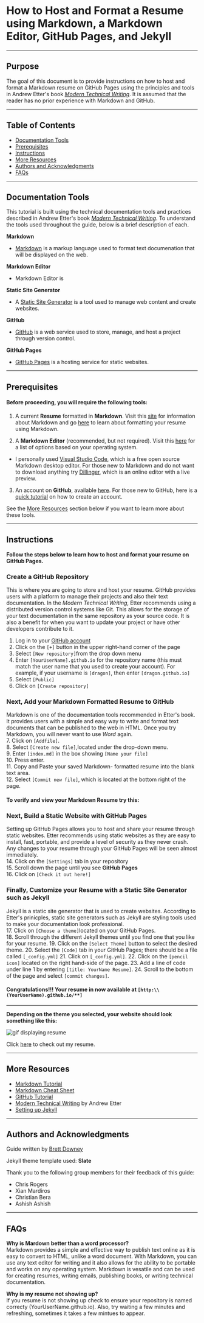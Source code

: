 # **How to Host and Format a Resume using Markdown, a Markdown Editor, GitHub Pages, and Jekyll**
---

## **Purpose**  
The goal of this document is to provide instructions on how to host and format a Markdown resume on GitHub Pages using the principles and tools in Andrew Etter's book [*Modern Technical Writing*](https://www.amazon.ca/Modern-Technical-Writing-Introduction-Documentation-ebook/dp/B01A2QL9SS). It is assumed that the reader has no prior experience with Markdown and GitHub. 

---
## **Table of Contents**
- [Documentation Tools](#documentation-tools)
- [Prerequisites](#prerequisites)
- [Instructions](#instructions)
- [More Resources](#more-resources)
- [Authors and Acknowledgments](#authors-and-acknowledgments)
- [FAQs](#faqs)
---
## **Documentation Tools**
This tutorial is built using the technical documentation tools and practices described in Andrew Etter's book [*Modern Technical Writing*](https://www.amazon.ca/Modern-Technical-Writing-Introduction-Documentation-ebook/dp/B01A2QL9SS). To understand the tools used throughout the guide, below is a brief description of each.    
 
 **Markdown**

 - [Markdown](https://www.markdownguide.org/getting-started/) is a markup language used to format text documenation that will be displayed on the web. 
 
 **Markdown Editor**

 - Markdown Editor is 

 **Static Site Generator**

 - A [Static Site Generator](https://www.cloudflare.com/en-ca/learning/performance/static-site-generator/#:~:text=A%20static%20site%20generator%20is,to%20users%20ahead%20of%20time.) is a tool used to manage web content and create websites.   

 **GitHub**

 - [GitHub](https://github.com/) is a web service used to store, manage, and host a project through version control.  

 **GitHub Pages**

 - [GitHub Pages](https://pages.github.com/) is a hosting service for static websites.  


 ---

## **Prerequisites**

#### Before proceeding, you will require the following tools: 

1. A current **Resume** formatted in **Markdown**. Visit this [site](https://www.markdownguide.org/getting-started/) for information about Markdown and go [here](https://www.markdownguide.org/basic-syntax/) to learn about formatting your resume using Markdown.   
    
2.  A **Markdown Editor** (recommended, but not required). Visit this [here](https://www.oberlo.ca/blog/markdown-editors) for a list of options based on your operating system.  
   - I personally used [Visual Studio Code](https://code.visualstudio.com/), which is a free open source Markdown desktop editor. For those new to Markdown and do not want to download anything try [Dillinger](https://dillinger.io/), which is an online editor with a live preview.

3. An account on **GitHub**, available [here](https://github.com/login?return_to=https%3A%2F%2Fgithub.com%2Fnew). For those new to GitHub, here is a [quick tutorial](https://www.wikihow.com/Create-an-Account-on-GitHub) on how to create an account.

See the [More Resources](#more-resources) section below if you want to learn more about these tools. 

 
---

## Instructions

**Follow the steps below to learn how to host and format your resume on GitHub Pages.**

### Create a GitHub Repository
This is where you are going to store and host your resume. GitHub provides users with a platform to manage their projects and also their text documentation. In the *Modern Technical Writing*, Etter recommends using a distributed version control systems like Git. This allows for the storage of your text documentation in the same repository as your source code. It is also a benefit for when you want to update your project or have other developers contribute to it. 
1. Log in to your [GitHub account](https://github.com/login)
2. Click on the `[+]` button in the upper right-hand corner of the page 
3. Select `[New repository]`from the drop down menu
4. Enter `[YourUserName].github.io` for the repository name (this must match the user name that you used to create your account). For example, if your username is `[dragon]`, then enter `[dragon.github.io]`
5. Select `[Public]`
6. Click on `[Create repository]`

### Next, Add your Markdown Formatted Resume to GitHub
Markdown is one of the documentation tools recommended in Etter's book. It provides users with a simple and easy way to write and format text documents that can be published to the web in HTML. Once you try Markdown, you will never want to use *Word* again.  
7. Click on `[Addfile]`.  
8. Select `[Create new file]`,located under the drop-down menu.  
9. Enter `[index.md]` in the box showing `[Name your file]`  
10. Press enter.  
11. Copy and Paste your saved Markdown- formatted resume into the blank text area.  
12. Select `[Commit new file]`, which is located at the bottom right of the page.
#### To verify and view your Markdown Resume try this:  

### Next, Build a Static Website with GitHub Pages
Setting up GitHub Pages allows you to  host and share your resume through static websites. Etter recommends using static websites as they are easy to install, fast, portable, and provide a level of security as they never crash. Any changes to your resume through your GitHub Pages will be seen almost immediately.  
14. Click on the `[Settings]` tab in your repository  
15. Scroll down the page until you see **GitHub Pages**  
16. Click on `[Check it out here!]`  

### Finally, Customize your Resume with a **Static Site Generator** such as Jekyll 
Jekyll is a static site generator that is used to create websites. According to Etter's prinicples, static site generators such as Jekyll are styling tools used to make your documentation look professional.  
17. Click on `[Choose a theme]`located on your GitHub Pages.    
18. Scroll through the different Jekyll themes until you find one that you like for your resume.
19. Click on the `[Select Theme]` button to select the desired theme.
20. Select the `[Code]` tab in your GitHub Pages; there should be a file called `[_config.yml]`
21. Click on `[_config.yml]`.
22. Click on the `[pencil icon]` located on the right hand-side of the page.
23. Add a line of code under line 1 by entering `[title: YourName Resume]`.
24. Scroll to the bottom of the page and select `[commit changes]`.  

#### Congratulations!!! Your resume in now available at `[http:\\(YourUserName).github.io/**]`  
---


**Depending on the theme you selected, your website should look something like this:**

![gif displaying resume](https://i.imgur.com/Jsq1vhe.gif)


Click [here]( https://brettdowney.github.io/) to check out my resume. 

---

## More Resources
- [Markdown Tutorial](https://www.markdowntutorial.com/)
- [Markdown Cheat Sheet](https://www.markdownguide.org/cheat-sheet)
- [GitHub Tutorial](https://docs.github.com/en/get-started/quickstart/hello-world)
- [Modern Technical Writing](https://www.amazon.ca/Modern-Technical-Writing-Introduction-Documentation-ebook/dp/B01A2QL9SS) by Andrew Etter
- [Setting up Jekyll](https://programminghistorian.org/en/lessons/building-static-sites-with-jekyll-github-pages#setting-up-jekyll-)
---


## Authors and Acknowledgments
Guide written by [Brett Downey](https://github.com/brettdowney/brettdowney.github.io)

Jekyll theme template used: **Slate**

Thank you to the following group members for their feedback of this guide:

- Chris Rogers
- Xian Mardiros
- Christian Bera
- Ashish Ashish
---


## FAQs
**Why is Mardown better than a word processor?**  
 Markdown provides a simple and effective way to publish text online as it is easy to convert to HTML, unlike a word document. With Markdown, you can use any text editor for writing and it also allows for the ability to be portable and works on any operating system. Markdown is vesatile and can be used for creating resumes, writing emails, publishing books, or writing technical documentation.   

 **Why is my resume not showing up?**  
 If you resume is not showing up check to ensure your repository is named correcty (YourUserName.github.io). Also, try waiting a few minutes and refreshing, sometimes it takes a few mintues to appear.    
